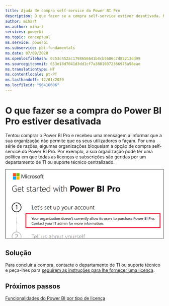 ```yaml
---
title: Ajuda de compra self-service do Power BI Pro
description: O que fazer se a compra self-service estiver desativada. Não é possível comprar o Power BI Pro para o serviço Power BI.
author: mihart
ms.author: mihart
services: powerbi
ms.topic: conceptual
ms.service: powerbi
ms.subservice: pbi-fundamentals
ms.date: 07/09/2020
ms.openlocfilehash: 0c53c452ac1798656641b4cb5686c7d85213dd99
ms.sourcegitcommit: 653e18d7041d3dd1cf7a38010372366975a98eae
ms.translationtype: HT
ms.contentlocale: pt-PT
ms.lasthandoff: 12/01/2020
ms.locfileid: "96416606"
---
```

# <a name="what-to-do-if-purchasing-power-bi-pro-is-disabled"></a>O que fazer se a compra do Power BI Pro estiver desativada

Tentou comprar o Power BI Pro e recebeu uma mensagem a informar que a sua organização não permite que os seus utilizadores o façam. Por uma série de razões, algumas organizações bloqueiam a opção de compra self-service do Power BI Pro.  Por exemplo, a sua organização pode ter uma política em que todas as licenças e subscrições são geridas por um departamento de TI ou suporte técnico centralizado. 

![captura de ecrã a mostrar mensagem de erro após a seleção de Vamos configurar a sua conta](media/service-self-service-purchase-help/power-bi-error.png)

## <a name="solution"></a>Solução
Para concluir a compra, contacte o departamento de TI ou suporte técnico e peça-lhes para [seguirem as instruções para lhe fornecer uma licença](../admin/service-admin-manage-licenses.md).

## <a name="next-steps"></a>Próximos passos
[Funcionalidades do Power BI por tipo de licença](service-features-license-type.md)